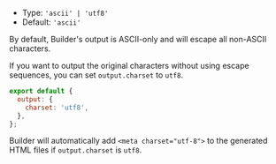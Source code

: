 - Type: `'ascii' | 'utf8'`
- Default: `'ascii'`

By default, Builder's output is ASCII-only and will escape all non-ASCII characters.

If you want to output the original characters without using escape sequences, you can set `output.charset` to `utf8`.

```js
export default {
  output: {
    charset: 'utf8',
  },
};
```

Builder will automatically add `<meta charset="utf-8">` to the generated HTML files if `output.charset` is `utf8`.
